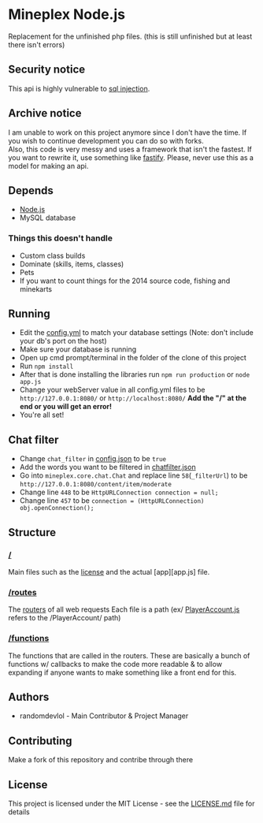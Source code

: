 # Mineplex Node.js
Replacement for the unfinished php files. (this is still unfinished but at least there isn't errors)

## Security notice
This api is highly vulnerable to [sql injection](https://en.wikipedia.org/wiki/SQL_injection).

## Archive notice
I am unable to work on this project anymore since I don't have the time. If you wish to continue development you can do so with forks.
<br />
Also, this code is very messy and uses a framework that isn't the fastest. If you want to rewrite it, use something like [fastify](github.com/fastify/fastify).
Please, never use this as a model for making an api.

## Depends
* [Node.js](https://nodejs.org)
* MySQL database

### Things this doesn't handle
* Custom class builds
* Dominate (skills, items, classes)
* Pets
* If you want to count things for the 2014 source code, fishing and minekarts

## Running
* Edit the [config.yml](config.json) to match your database settings (Note: don't include your db's port on the host)
* Make sure your database is running
* Open up cmd prompt/terminal in the folder of the clone of this project
* Run ```npm install```
* After that is done installing the libraries run ```npm run production``` or ```node app.js```
* Change your webServer value in all config.yml files to be ```http://127.0.0.1:8080/``` or ```http://localhost:8080/``` **Add the "/" at the end or you will get an error!**
* You're all set!

## Chat filter
* Change ```chat_filter``` in [config.json](config.json) to be ```true```
* Add the words you want to be filtered in [chatfilter.json](chatfilter.json)
* Go into `mineplex.core.chat.Chat` and replace line ```58```(```_filterUrl```) to be `http://127.0.0.1:8080/content/item/moderate`
* Change line ```448``` to be ```HttpURLConnection connection = null;```
* Change line ```457``` to be ```connection = (HttpURLConnection) obj.openConnection();```

## Structure
### [/](/)
Main files such as the [license](LICENSE.md) and the actual [app][app.js] file.

### [/routes](/routes)
The [routers](https://expressjs.com/en/api.html#router) of all web requests Each file is a path (ex/ [PlayerAccount.js](/routes/PlayerAccount.js) refers to the /PlayerAccount/ path)

### [/functions](/functions)
The functions that are called in the routers. These are basically a bunch of functions w/ callbacks to make the code more readable & to allow expanding if anyone wants to make something like a front end for this.

## Authors
* randomdevlol - Main Contributor & Project Manager

## Contributing
Make a fork of this repository and contribe through there

## License
This project is licensed under the MIT License - see the [LICENSE.md](LICENSE.md) file for details
